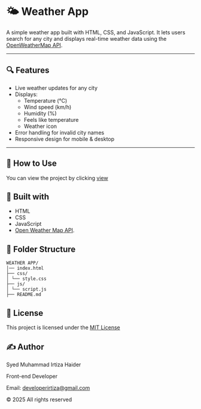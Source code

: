 # 🌤️ Weather App

A simple weather app built with HTML, CSS, and JavaScript. It lets users search for any city and displays real-time weather data using the [OpenWeatherMap API](https://openweathermap.org/api).

---

## 🔍 Features

- Live weather updates for any city
- Displays:
  - Temperature (°C)
  - Wind speed (km/h)
  - Humidity (%)
  - Feels like temperature
  - Weather icon
- Error handling for invalid city names
- Responsive design for mobile & desktop

---

## 🚀 How to Use

You can view the project by clicking [view](https://weather-app.netlify.app)

## 🔧 Built with

- HTML
- CSS
- JavaScript
- [Open Weather Map API](https://openweathermap.org/api).

## 📁 Folder Structure

```
WEATHER APP/
│── index.html
├── css/
│ └── style.css
├── js/
│ └── script.js
├── README.md
```

## 📜 License

This project is licensed under the [MIT License](https://opensource.org/license/MIT)

## ✍️ Author

Syed Muhammad Irtiza Haider

Front-end Developer

Email: developerirtiza@gmail.com

© 2025 All rights reserved
